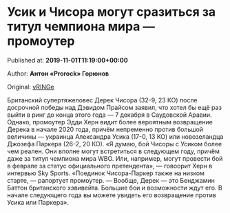 
# Усик и Чисора могут сразиться за титул чемпиона мира — промоутер

Published at: **2019-11-01T11:19:00+00:00**

Author: **Антон «Prorock» Горюнов**

Original: [vRINGe](https://vringe.com/news/129080-usik-i-chisora-mogut-srazitsya-za-titul-chempiona-mira-promouter.htm)

Британский супертяжеловес Дерек Чисора (32-9, 23 КО) после досрочной победы над Дэвидом Прайсом заявил, что хотел бы ещё раз выйти в ринг до конца этого года — 7 декабря в Саудовской Аравии.
Однако, промоутер Эдди Херн видит более вероятным возвращение Дерека в начале 2020 года, причём непременно против большой величины — украинца Александра Усика (17-0, 13 КО) или новозеландца Джозефа Паркера (26-2, 20 КО).
«Я думаю, бой Чисоры с Усиком более чем реален. Они вполне могут встретиться в следующем году, причём даже за титул чемпиона мира WBO. Или, например, могут провести бой в феврале за статус официального претендента», — говоорит Херн в интервью Sky Sports.
«Поединок Чисора-Паркер также на низком старте, — рапортует промоутер. — Вообще, Дерек — это Бенджамин Баттон британского хэвивейта. Большие бои и возможности ждут его. В начале следующего года вы можете увидеть его возвращение против Усика или Паркера».
